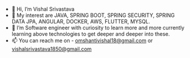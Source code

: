 - 👋 Hi, I’m Vishal Srivastava
- 👀 My interest are JAVA, SPRING BOOT, SPRING SECURITY, SPRING DATA JPA, ANGULAR, DOCKER, AWS, FLUTTER, MYSQL.
- 🌱 I’m Software engineer with curiosity to learn more and more currently learning above technologies to get deeper and deeper into these.
- 📫 You can reach me on - omshantivishal18@gmail.com or vishalsrivastava1850@gmail.com

<!---
bkvishal/bkvishal is a ✨ special ✨ repository because its `README.md` (this file) appears on your GitHub profile.
You can click the Preview link to take a look at your changes.
--->
